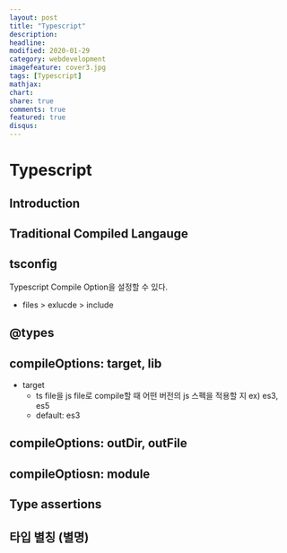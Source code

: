 ```yaml
---
layout: post
title: "Typescript"
description: 
headline: 
modified: 2020-01-29
category: webdevelopment
imagefeature: cover3.jpg
tags: [Typescript]
mathjax: 
chart: 
share: true
comments: true
featured: true
disqus:
---
```



# Typescript


## Introduction


## Traditional Compiled Langauge


## tsconfig
Typescript Compile Option을 설정할 수 있다.
- files > exlucde > include

## @types

## compileOptions: target, lib
- target
    - ts file을 js file로 compile할 때 어떤 버전의 js 스펙을 적용할 지 ex) es3, es5
    - default: es3

## compileOptions: outDir, outFile

## compileOptiosn: module

## Type assertions

## 타입 별칭 (별명)